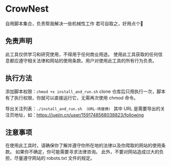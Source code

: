 # CrowNest

自用脚本集合，负责帮我解决一些机械性工作
君可自取之，好用点个🌟

## 免责声明

此工具仅供学习和研究使用，不得用于任何商业用途。
使用此工具获取的任何信息都应遵守相关法律和网站的使用条款。用户对使用此工具的所有行为负责。

## 执行方法

添加脚本权限：`chmod +x install_and_run.sh`
clone 仓库后只用执行一次，脚本有了执行权限，你就可以直接运行它，无需再次使用 chmod 命令。

导出关注列表：`./install_and_run.sh （URL-待替换）`
其中 URL 是需要导出的关注页地址，如：https://juejin.cn/user/1591748568038823/following

## 注意事项

在使用此工具时，请确保你了解并遵守你所在地的法律以及你爬取的网站的使用条款。
如果你不确定，你可能需要寻求法律咨询。
此外，不要对网站造成过大的负担，尽量遵守网站的 robots.txt 文件的规定。
